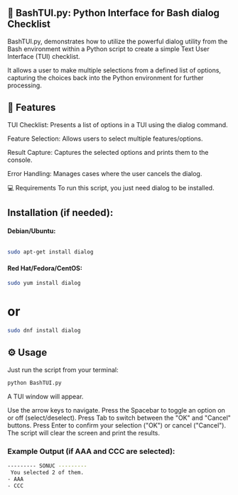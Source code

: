 ## 🐍 BashTUI.py: Python Interface for Bash dialog Checklist
BashTUI.py, demonstrates how to utilize the powerful dialog utility from the Bash environment within a Python script to create a simple Text User Interface (TUI) checklist.

It allows a user to make multiple selections from a defined list of options, capturing the choices back into the Python environment for further processing.

## 🚀 Features
TUI Checklist: Presents a list of options in a TUI using the dialog command.

Feature Selection: Allows users to select multiple features/options.

Result Capture: Captures the selected options and prints them to the console.

Error Handling: Manages cases where the user cancels the dialog.

💻 Requirements
To run this script, you just need dialog to be installed.

## Installation (if needed):
#### Debian/Ubuntu:

```bash

sudo apt-get install dialog
```
#### Red Hat/Fedora/CentOS:

```bash
sudo yum install dialog
```
# or
```bash
sudo dnf install dialog
```
## ⚙️ Usage
Just run the script from your terminal:

```bash
python BashTUI.py
```
A TUI window will appear.

Use the arrow keys to navigate.
Press the Spacebar to toggle an option on or off (select/deselect).
Press Tab to switch between the "OK" and "Cancel" buttons.
Press Enter to confirm your selection ("OK") or cancel ("Cancel").
The script will clear the screen and print the results.

### Example Output (if AAA and CCC are selected):

```bash
--------- SONUC ---------
 You selected 2 of them.
- AAA
- CCC
```
